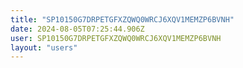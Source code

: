 ```yaml
---
title: "SP10150G7DRPETGFXZQWQ0WRCJ6XQV1MEMZP6BVNH"
date: 2024-08-05T07:25:44.906Z
user: SP10150G7DRPETGFXZQWQ0WRCJ6XQV1MEMZP6BVNH
layout: "users"
---
```

    